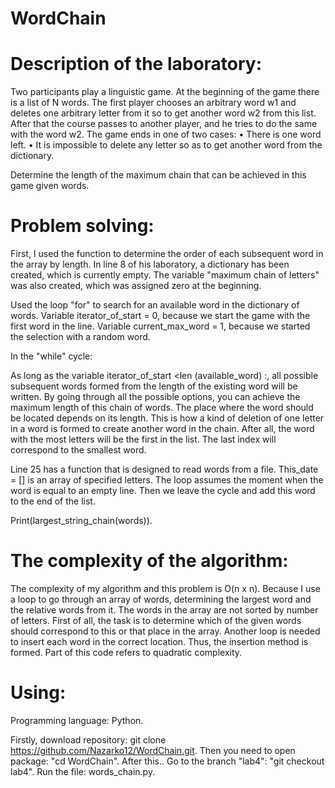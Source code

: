 # WordChain

# Description of the laboratory:
Two participants play a linguistic game. At the beginning of the game there is a list of N words. The first player chooses an arbitrary word w1 and deletes one arbitrary letter from it so to get another word w2 from this list. After that the course passes to another player, and he tries to do the same with the word w2.
The game ends in one of two cases:
• There is one word left.
• It is impossible to delete any letter so as to get another word from the dictionary.

Determine the length of the maximum chain that can be achieved in this game given words.

# Problem solving:
First, I used the function to determine the order of each subsequent word in the array by length. In line 8 of his laboratory, a dictionary has been created, which is currently empty. The variable "maximum chain of letters" was also created, which was assigned zero at the beginning.

Used the loop "for" to search for an available word in the dictionary of words. Variable iterator_of_start = 0, because we start the game with the first word in the line. Variable current_max_word = 1, because we started the selection with a random word.

In the "while" cycle:

As long as the variable iterator_of_start <len (available_word) :, all possible subsequent words formed from the length of the existing word will be written. By going through all the possible options, you can achieve the maximum length of this chain of words. The place where the word should be located depends on its length. This is how a kind of deletion of one letter in a word is formed to create another word in the chain. After all, the word with the most letters will be the first in the list. The last index will correspond to the smallest word.

Line 25 has a function that is designed to read words from a file. This_date = [] is an array of specified letters. The loop assumes the moment when the word is equal to an empty line. Then we leave the cycle and add this word to the end of the list.

Print(largest_string_chain(words)).

# The complexity of the algorithm:

The complexity of my algorithm and this problem is O(n x n). Because I use a loop to go through an array of words, determining the largest word and the relative words from it. The words in the array are not sorted by number of letters. First of all, the task is to determine which of the given words should correspond to this or that place in the array.
Another loop is needed to insert each word in the correct location. Thus, the insertion method is formed. Part of this code refers to quadratic complexity.



# Using:

Programming language: Python.

Firstly, download repository: git clone https://github.com/Nazarko12/WordChain.git. Then you need to open package: "cd WordChain". After this.. Go to the branch "lab4": "git checkout lab4". Run the file: words_chain.py.
